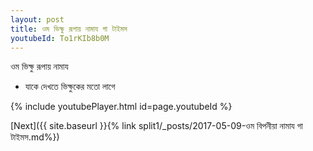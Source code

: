 ```yaml
---
layout: post
title: ওম ভিক্ষু রূপায় নামায গা টাইমস
youtubeId: To1rKIb8b0M
---
```

 
 
 ওম ভিক্ষু রূপায় নামায  
 
 -  যাকে দেখতে ভিক্ষুকের মতো লাগে 
 
  
 
  
 
 
 
 
 
 


{% include youtubePlayer.html id=page.youtubeId %}
 
[Next]({{ site.baseurl }}{% link  split1/_posts/2017-05-09-ওম বিপনীয়া নামায গা টাইমস.md%})
 
